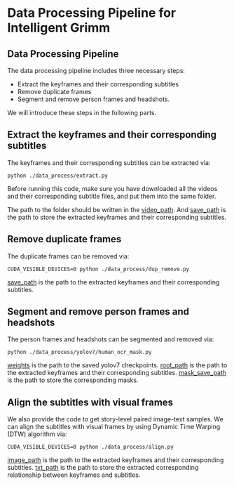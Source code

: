 # Data Processing Pipeline for Intelligent Grimm

## Data Processing Pipeline
The data processing pipeline includes three necessary steps: 
- Extract the keyframes and their corresponding subtitles
- Remove duplicate frames
- Segment and remove person frames and headshots.

We will introduce these steps in the following parts.

## Extract the keyframes and their corresponding subtitles

The keyframes and their corresponding subtitles can be extracted via:
```
python ./data_process/extract.py
```

Before running this code, make sure you have downloaded all the videos and their corresponding subtitle files, and put them into the same folder.

The path to the folder should be written in the [video_path](https://github.com/haoningwu3639/StoryGen/blob/f30602498a37a3df1036e1c3a3097d7cd2a1920d/data_process/extract.py#L11).
And [save_path](https://github.com/haoningwu3639/StoryGen/blob/f30602498a37a3df1036e1c3a3097d7cd2a1920d/data_process/extract.py#L12) is the path to store the extracted keyframes and their corresponding subtitles.

## Remove duplicate frames

The duplicate frames can be removed via:
```
CUDA_VISIBLE_DEVICES=0 python ./data_process/dup_remove.py
```

[save_path](https://github.com/haoningwu3639/StoryGen/blob/f30602498a37a3df1036e1c3a3097d7cd2a1920d/data_process/dup_remove.py#L7) is the path to the extracted keyframes and their corresponding subtitles.

## Segment and remove person frames and headshots

The person frames and headshots can be segmented and removed via:
```
python ./data_process/yolov7/human_ocr_mask.py
```

[weights](https://github.com/haoningwu3639/StoryGen/blob/f30602498a37a3df1036e1c3a3097d7cd2a1920d/data_process/yolov7/human_ocr_mask.py#L76) is the path to the saved yolov7 checkpoints.
[root_path](https://github.com/haoningwu3639/StoryGen/blob/f30602498a37a3df1036e1c3a3097d7cd2a1920d/data_process/yolov7/human_ocr_mask.py#L77) is the path to the extracted keyframes and their corresponding subtitles.
[mask_save_path](https://github.com/haoningwu3639/StoryGen/blob/f30602498a37a3df1036e1c3a3097d7cd2a1920d/data_process/yolov7/human_ocr_mask.py#L78) is the path to store the corresponding masks.

## Align the subtitles with visual frames

We also provide the code to get story-level paired image-text samples.
We can align the subtitles with visual frames by using Dynamic Time Warping (DTW) algorithm via:
```
CUDA_VISIBLE_DEVICES=0 python ./data_process/align.py
```

[image_path](https://github.com/haoningwu3639/StoryGen/blob/f30602498a37a3df1036e1c3a3097d7cd2a1920d/data_process/align.py#L17) is the path to the extracted keyframes and their corresponding subtitles.
[txt_path](https://github.com/haoningwu3639/StoryGen/blob/f30602498a37a3df1036e1c3a3097d7cd2a1920d/data_process/align.py#L18) is the path to store the extracted corresponding relationship between keyframes and subtitles.